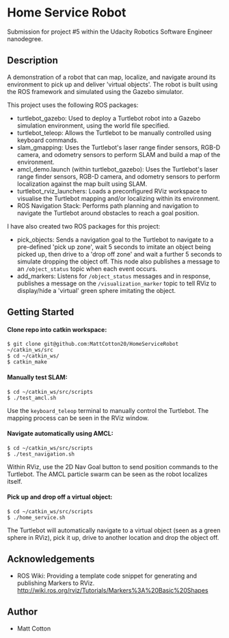 # Home Service Robot

Submission for project #5 within the Udacity Robotics Software Engineer nanodegree.

## Description

A demonstration of a robot that can map, localize, and navigate around its environment to pick up and deliver 'virtual objects'. The robot is built using the ROS framework and simulated using the Gazebo simulator.

This project uses the following ROS packages:
* turtlebot_gazebo: Used to deploy a Turtlebot robot into a Gazebo simulation environment, using the world file specified.
* turtlebot_teleop: Allows the Turtlebot to be manually controlled using keyboard commands.
* slam_gmapping: Uses the Turtlebot's laser range finder sensors, RGB-D camera, and odometry sensors to perform SLAM and build a map of the environment.
* amcl_demo.launch (within turtlebot_gazebo): Uses the Turtlebot's laser range finder sensors, RGB-D camera, and odometry sensors to perform localization against the map built using SLAM.
* turtlebot_rviz_launchers: Loads a preconfigured RViz workspace to visualise the Turtlebot mapping and/or localizing within its environment.
* ROS Navigation Stack: Performs path planning and navigation to navigate the Turtlebot around obstacles to reach a goal position.

I have also created two ROS packages for this project:
* pick_objects: Sends a navigation goal to the Turtlebot to navigate to a pre-defined 'pick up zone', wait 5 seconds to imitate an object being picked up, then drive to a 'drop off zone' and wait a further 5 seconds to simulate dropping the object off. This node also publishes a message to an `/object_status` topic when each event occurs.
* add_markers: Listens for `/object_status` messages and in response, publishes a message on the `/visualization_marker` topic to tell RViz to display/hide a 'virtual' green sphere imitating the object.

## Getting Started
#### Clone repo into catkin workspace:
```
$ git clone git@github.com:MattCotton20/HomeServiceRobot ~/catkin_ws/src
$ cd ~/catkin_ws/
$ catkin_make
```

#### Manually test SLAM:
```
$ cd ~/catkin_ws/src/scripts
$ ./test_amcl.sh
```
Use the `keyboard_teleop` terminal to manually control the Turtlebot. The mapping process can be seen in the RViz window.

#### Navigate automatically using AMCL:
```
$ cd ~/catkin_ws/src/scripts
$ ./test_navigation.sh
```
Within RViz, use the 2D Nav Goal button to send position commands to the Turtlebot. The AMCL particle swarm can be seen as the robot localizes itself.

#### Pick up and drop off a virtual object:
```
$ cd ~/catkin_ws/src/scripts
$ ./home_service.sh
```
The Turtlebot will automatically navigate to a virtual object (seen as a green sphere in RViz), pick it up, drive to another location and drop the object off.

## Acknowledgements
* ROS Wiki: Providing a template code snippet for generating and publishing Markers to RViz.
http://wiki.ros.org/rviz/Tutorials/Markers%3A%20Basic%20Shapes

## Author

* Matt Cotton
